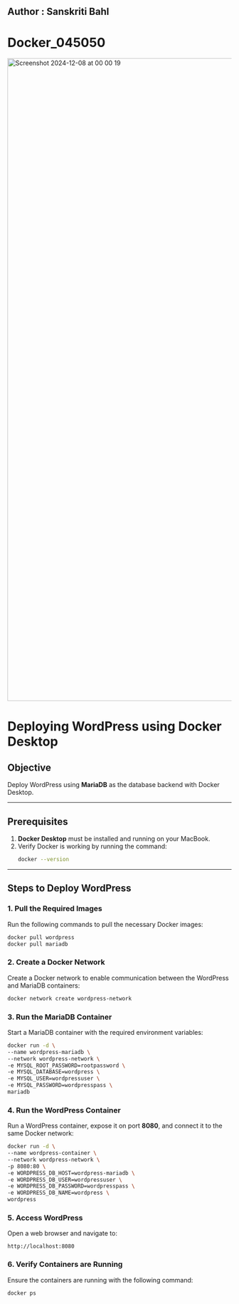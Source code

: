 ## Author : Sanskriti Bahl
# Docker_045050

<img width="1440" alt="Screenshot 2024-12-08 at 00 00 19" src="https://github.com/user-attachments/assets/ff754a63-0696-4b36-8d38-b699ed685af0">


# Deploying WordPress using Docker Desktop

## Objective  
Deploy WordPress using **MariaDB** as the database backend with Docker Desktop.

---

## Prerequisites  
1. **Docker Desktop** must be installed and running on your MacBook.  
2. Verify Docker is working by running the command:  
   ```bash
   docker --version
   ```

---

## Steps to Deploy WordPress  

### 1. Pull the Required Images  
Run the following commands to pull the necessary Docker images:  
```bash
docker pull wordpress
docker pull mariadb
```

### 2. Create a Docker Network  
Create a Docker network to enable communication between the WordPress and MariaDB containers:  
```bash
docker network create wordpress-network
```

### 3. Run the MariaDB Container  
Start a MariaDB container with the required environment variables:  
```bash
docker run -d \
--name wordpress-mariadb \
--network wordpress-network \
-e MYSQL_ROOT_PASSWORD=rootpassword \
-e MYSQL_DATABASE=wordpress \
-e MYSQL_USER=wordpressuser \
-e MYSQL_PASSWORD=wordpresspass \
mariadb
```

### 4. Run the WordPress Container  
Run a WordPress container, expose it on port **8080**, and connect it to the same Docker network:  
```bash
docker run -d \
--name wordpress-container \
--network wordpress-network \
-p 8080:80 \
-e WORDPRESS_DB_HOST=wordpress-mariadb \
-e WORDPRESS_DB_USER=wordpressuser \
-e WORDPRESS_DB_PASSWORD=wordpresspass \
-e WORDPRESS_DB_NAME=wordpress \
wordpress
```

### 5. Access WordPress  
Open a web browser and navigate to:  
   ```
   http://localhost:8080
   ```

### 6. Verify Containers are Running  
Ensure the containers are running with the following command:  
```bash
docker ps
```



